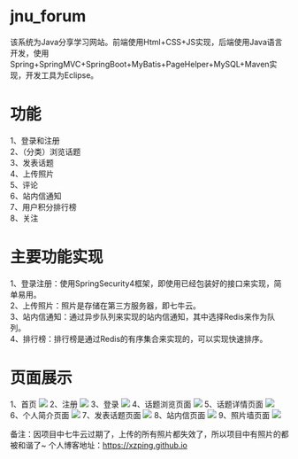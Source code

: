 # jnu_forum
<a>该系统为Java分享学习网站。前端使用Html+CSS+JS实现，后端使用Java语言开发，使用Spring+SpringMVC+SpringBoot+MyBatis+PageHelper+MySQL+Maven实现，开发工具为Eclipse。</a>

# 功能
1、登录和注册<br>
2、（分类）浏览话题<br>
3、发表话题<br>
4、上传照片<br>
5、评论<br>
6、站内信通知<br>
7、用户积分排行榜<br>
8、关注

# 主要功能实现
1、登录注册：使用SpringSecurity4框架，即使用已经包装好的接口来实现，简单易用。<br>
2、上传照片：照片是存储在第三方服务器，即七牛云。<br>
3、站内信通知：通过异步队列来实现的站内信通知，其中选择Redis来作为队列。<br>
4、排行榜：排行榜是通过Redis的有序集合来实现的，可以实现快速排序。<br>

# 页面展示
1、首页
<img src="http://pj9qy0grp.bkt.clouddn.com/home.png"/>
2、注册
<img src="http://pj9qy0grp.bkt.clouddn.com/register.png"/>
3、登录
<img src="http://pj9qy0grp.bkt.clouddn.com/login.png"/>
4、话题浏览页面
<img src="http://pj9qy0grp.bkt.clouddn.com/homepage.png"/>
5、话题详情页面
<img src="http://pj9qy0grp.bkt.clouddn.com/topicdetail.png"/>
6、个人简介页面
<img src="http://pj9qy0grp.bkt.clouddn.com/profile.png"/>
7、发表话题页面
<img src="http://pj9qy0grp.bkt.clouddn.com/posttopic.png"/>
8、站内信页面
<img src="http://pj9qy0grp.bkt.clouddn.com/message.png"/>
9、照片墙页面
<img src="http://pj9qy0grp.bkt.clouddn.com/picwall.png"/>

备注：因项目中七牛云过期了，上传的所有照片都失效了，所以项目中有照片的都被和谐了~
个人博客地址：https://xzping.github.io
